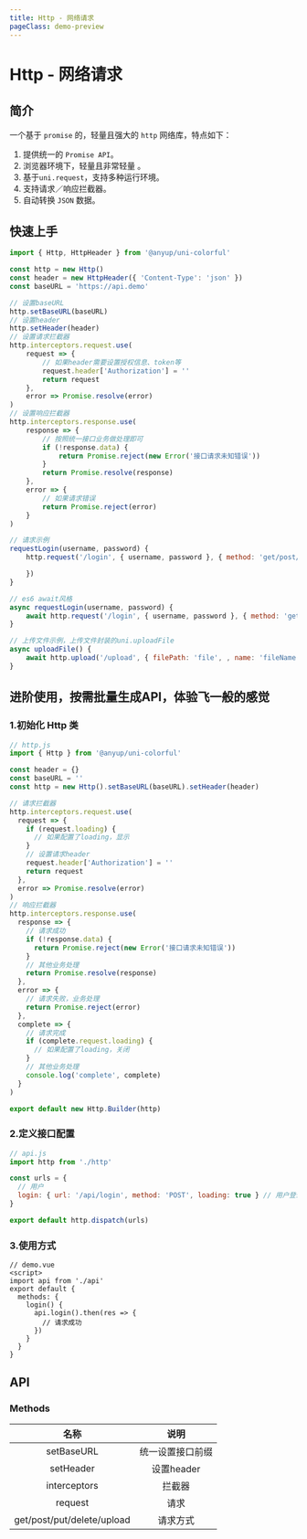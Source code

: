 ```yaml
---
title: Http - 网络请求
pageClass: demo-preview
---
```


<demo-preview url="pages/js/http"/>

# Http - 网络请求

## 简介

一个基于 `promise` 的，轻量且强大的 `http` 网络库，特点如下：

1. 提供统一的 `Promise API`。
2. 浏览器环境下，轻量且非常轻量 。
3. 基于`uni.request`，支持多种运行环境。
4. 支持请求／响应拦截器。
5. 自动转换 `JSON` 数据。

## 快速上手

```js
import { Http, HttpHeader } from '@anyup/uni-colorful'

const http = new Http()
const header = new HttpHeader({ 'Content-Type': 'json' })
const baseURL = 'https://api.demo'

// 设置baseURL
http.setBaseURL(baseURL)
// 设置header
http.setHeader(header)
// 设置请求拦截器
http.interceptors.request.use(
	request => {
		// 如果header需要设置授权信息、token等
		request.header['Authorization'] = ''
		return request
	},
	error => Promise.resolve(error)
)
// 设置响应拦截器
http.interceptors.response.use(
	response => {
		// 按照统一接口业务做处理即可
		if (!response.data) {
			return Promise.reject(new Error('接口请求未知错误'))
		}
		return Promise.resolve(response)
	},
	error => {
		// 如果请求错误
		return Promise.reject(error)
	}
)

// 请求示例
requestLogin(username, password) {
	http.request('/login', { username, password }, { method: 'get/post/put/delete' }).then(res => {

	})
}

// es6 await风格
async requestLogin(username, password) {
	await http.request('/login', { username, password }, { method: 'get/post/put/delete' })
}

// 上传文件示例，上传文件封装的uni.uploadFile
async uploadFile() {
	await http.upload('/upload', { filePath: 'file', , name: 'fileName', formData: {} } )
}
```

## 进阶使用，按需批量生成API，体验飞一般的感觉

### 1.初始化 Http 类

```js
// http.js
import { Http } from '@anyup/uni-colorful'

const header = {}
const baseURL = ''
const http = new Http().setBaseURL(baseURL).setHeader(header)

// 请求拦截器
http.interceptors.request.use(
  request => {
    if (request.loading) {
      // 如果配置了loading，显示
    }
    // 设置请求header
    request.header['Authorization'] = ''
    return request
  },
  error => Promise.resolve(error)
)
// 响应拦截器
http.interceptors.response.use(
  response => {
    // 请求成功
    if (!response.data) {
      return Promise.reject(new Error('接口请求未知错误'))
    }
    // 其他业务处理
    return Promise.resolve(response)
  },
  error => {
    // 请求失败，业务处理
    return Promise.reject(error)
  },
  complete => {
    // 请求完成
    if (complete.request.loading) {
      // 如果配置了loading，关闭
    }
    // 其他业务处理
    console.log('complete', complete)
  }
)

export default new Http.Builder(http)
```

### 2.定义接口配置

```js
// api.js
import http from './http'

const urls = {
  // 用户
  login: { url: '/api/login', method: 'POST', loading: true } // 用户登录
}

export default http.dispatch(urls)
```

### 3.使用方式

```vue
// demo.vue
<script>
import api from './api'
export default {
  methods: {
    login() {
      api.login().then(res => {
        // 请求成功
      })
    }
  }
}
```

## API
### Methods
| 名称 | 说明 |
| :--: | :--: |
| setBaseURL | 统一设置接口前缀 |
| setHeader | 设置header |
| interceptors | 拦截器 |
| request | 请求 |
| get/post/put/delete/upload | 请求方式 |
